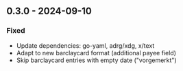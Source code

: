 ## 0.3.0 - 2024-09-10

### Fixed

* Update dependencies: go-yaml, adrg/xdg, x/text
* Adapt to new barclaycard format (additional payee field)
* Skip barclaycard entries with empty date ("vorgemerkt")
